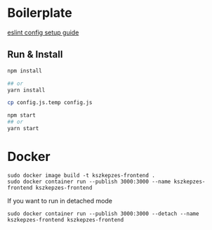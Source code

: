 # Boilerplate
[eslint config setup guide](https://www.npmjs.com/package/eslint-config-airbnb)
## Run & Install
```bash
npm install

## or
yarn install

cp config.js.temp config.js

npm start
## or
yarn start
```

# Docker
```
sudo docker image build -t kszkepzes-frontend .
sudo docker container run --publish 3000:3000 --name kszkepzes-frontend kszkepzes-frontend
```

If you want to run in detached mode
```
sudo docker container run --publish 3000:3000 --detach --name kszkepzes-frontend kszkepzes-frontend
```

